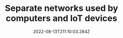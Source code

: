 ---
title: Separate networks used by computers and IoT devices
date: "2022-08-13T211:10:03.284Z"
description: "IoT devices are often in high demand, produced quickly with only minimal security measures. Your devices, on the other hand, often have higher levels of security. By placing IoT devices and computers on separate networks, you ensure that network access to your important devices is not compromised by the lesser security of your IoT devices.
Here is a quick guide to do this, with a range of other useful info on securing IoT devices:
https://www.cyclonis.com/setting-up-separate-network-for-iot-devices-how-to-do-it/"
position: 25
section: "Your network"
---